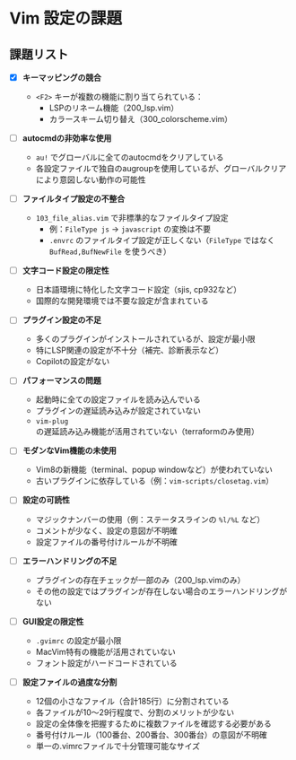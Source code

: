 # Vim 設定の課題

## 課題リスト

- [x] **キーマッピングの競合**
  - `<F2>` キーが複数の機能に割り当てられている：
    - LSPのリネーム機能（200_lsp.vim）
    - カラースキーム切り替え（300_colorscheme.vim）

- [ ] **autocmdの非効率な使用**
  - `au!` でグローバルに全てのautocmdをクリアしている
  - 各設定ファイルで独自のaugroupを使用しているが、グローバルクリアにより意図しない動作の可能性

- [ ] **ファイルタイプ設定の不整合**
  - `103_file_alias.vim` で非標準的なファイルタイプ設定
    - 例：`FileType js` → `javascript` の変換は不要
    - `.envrc` のファイルタイプ設定が正しくない（`FileType` ではなく `BufRead,BufNewFile` を使うべき）

- [ ] **文字コード設定の限定性**
  - 日本語環境に特化した文字コード設定（sjis, cp932など）
  - 国際的な開発環境では不要な設定が含まれている

- [ ] **プラグイン設定の不足**
  - 多くのプラグインがインストールされているが、設定が最小限
  - 特にLSP関連の設定が不十分（補完、診断表示など）
  - Copilotの設定がない

- [ ] **パフォーマンスの問題**
  - 起動時に全ての設定ファイルを読み込んでいる
  - プラグインの遅延読み込みが設定されていない
  - `vim-plug` の遅延読み込み機能が活用されていない（terraformのみ使用）

- [ ] **モダンなVim機能の未使用**
  - Vim8の新機能（terminal、popup windowなど）が使われていない
  - 古いプラグインに依存している（例：`vim-scripts/closetag.vim`）

- [ ] **設定の可読性**
  - マジックナンバーの使用（例：ステータスラインの `%l/%L` など）
  - コメントが少なく、設定の意図が不明確
  - 設定ファイルの番号付けルールが不明確

- [ ] **エラーハンドリングの不足**
  - プラグインの存在チェックが一部のみ（200_lsp.vimのみ）
  - その他の設定ではプラグインが存在しない場合のエラーハンドリングがない

- [ ] **GUI設定の限定性**
  - `.gvimrc` の設定が最小限
  - MacVim特有の機能が活用されていない
  - フォント設定がハードコードされている

- [ ] **設定ファイルの過度な分割**
  - 12個の小さなファイル（合計185行）に分割されている
  - 各ファイルが10〜29行程度で、分割のメリットが少ない
  - 設定の全体像を把握するために複数ファイルを確認する必要がある
  - 番号付けルール（100番台、200番台、300番台）の意図が不明確
  - 単一の.vimrcファイルで十分管理可能なサイズ